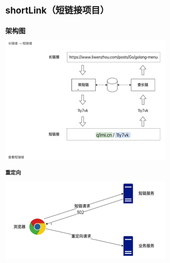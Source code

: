 # shortLink（短链接项目）

## 架构图

![image-20240804090756552](.\images\image-20240804090756552.png)

### 重定向

![image-20240804090900833](.\images\image-20240804090900833.png)